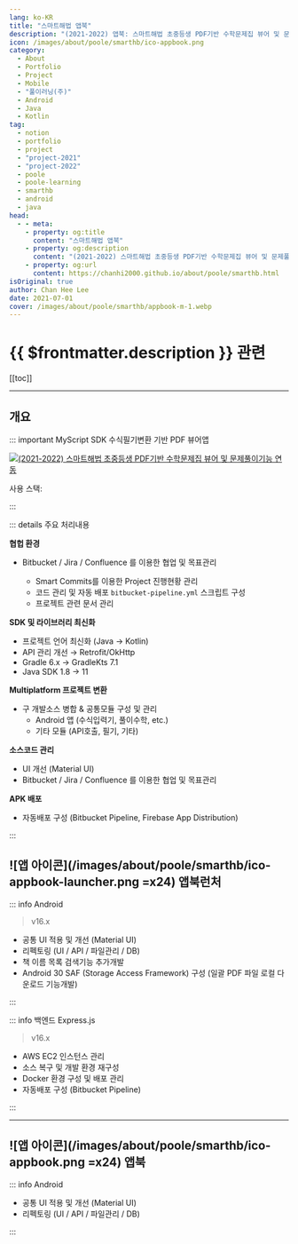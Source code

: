 ```yaml
---
lang: ko-KR
title: "스마트해법 앱북"
description: "(2021-2022) 앱북: 스마트해법 초중등생 PDF기반 수학문제집 뷰어 및 문제풀이기능 연동"
icon: /images/about/poole/smarthb/ico-appbook.png
category: 
  - About
  - Portfolio
  - Project
  - Mobile
  - "풀이러닝(주)"
  - Android
  - Java
  - Kotlin
tag:
  - notion
  - portfolio
  - project
  - "project-2021"
  - "project-2022"
  - poole
  - poole-learning
  - smarthb
  - android
  - java
head:
  - - meta:
    - property: og:title
      content: "스마트해법 앱북"
    - property: og:description
      content: "(2021-2022) 스마트해법 초중등생 PDF기반 수학문제집 뷰어 및 문제풀이기능 연동"
    - property: og:url
      content: https://chanhi2000.github.io/about/poole/smarthb.html
isOriginal: true
author: Chan Hee Lee
date: 2021-07-01
cover: /images/about/poole/smarthb/appbook-m-1.webp
---
```


# {{ $frontmatter.description }} 관련

[[toc]]

---

## 개요

::: important MyScript SDK 수식필기변환 기반 PDF 뷰어앱

[![(2021-2022) 스마트해법 초중등생 PDF기반 수학문제집 뷰어 및 문제풀이기능 연동](/images/about/poole/smarthb/appbook-m-1.webp)](http://editor-v1.poolemath.com)

사용 스택: <ShieldsGroup logos="openjdk,kotlin,intellijidea,gradle,android,androidstudio,git,firebase,bitbucket,jira,confluence,docker,nodedotjs,mysql,express,amazons3"/>

:::

::: details <VPIcon icon="fas fa-person-chalkboard"/> 주요 처리내용

**협헙 환경**

- <VPIcon icon="fa-brands fa-bitbucket"/>Bitbucket / <VPIcon icon="fa-brands fa-jira"/>Jira / <VPIcon icon="fa-brands fa-confluence"/>Confluence 를 이용한 협업 및 목표관리
  - <VPIcon icon="fa-brands fa-jira"/>Smart Commits를 이용한 Project 진행현황 관리
  - <VPIcon icon="fa-brands fa-bitbucket"/> 코드 관리 및 자동 배포 `bitbucket-pipeline.yml` 스크립트 구성
  - <VPIcon icon="fa-brands fa-confluence"/>프로젝트 관련 문서 관리

**SDK 및 라이브러리 최신화**

- 프로젝트 언어 최신화 (<VPIcon icon="fa-brands fa-java"/>Java → <VPIcon icon="iconfont icon-kotlin"/>Kotlin)
- API 관리 개선 → Retrofit/OkHttp
- <VPIcon icon="iconfont icon-gradle"/>Gradle 6.x → <VPIcon icon="iconfont icon-kotlin"/>GradleKts 7.1
- <VPIcon icon="fa-brands fa-java"/>Java SDK 1.8 → 11

**Multiplatform 프로젝트 변환**

- 구 개발소스 병합 & 공통모듈 구성 및 관리
  - Android 앱 (수식입력기, 풀이수학, etc.)
  - 기타 모듈 (API호출, 필기, 기타)

**소스코드 관리**

- UI 개선 (Material UI)
- <VPIcon icon="fa-brands fa-bitbucket"/>Bitbucket / <VPIcon icon="fa-brands fa-jira"/>Jira / <VPIcon icon="fa-brands fa-confluence"/>Confluence 를 이용한 협업 및 목표관리

**APK 배포**

- 자동배포 구성 (<VPIcon icon="fa-brands fa-bitbucket"/>Bitbucket Pipeline, <VPIcon icon="iconfont icon-firebase"/>Firebase App Distribution)

:::

## ![앱 아이콘](/images/about/poole/smarthb/ico-appbook-launcher.png =x24) 앱북런처

::: info <VPIcon icon="fa-brands fa-android"/> Android

<ImageGallery paths="
  /images/about/poole/smarthb/appbook-launcher-m-1.webp
"/>

> <VPIcon icon="fas fa-code-branch"/> v16.x

- 공통 UI 적용 및 개선 (Material UI)
- 리펙토링 (UI / API / 파일관리 / DB)
- 책 이름 목록 검색기능 추가개발
- Android 30 SAF (Storage Access Framework) 구성 (일괄 PDF 파일 로컬 다운로드 기능개발)

:::

::: info <VPIcon icon="iconfont icon-expressjs"/>백엔드 Express.js

<ImageGallery paths="
  /images/about/poole/smarthb/appbook-launcher-b-1.webp
  /images/about/poole/smarthb/appbook-launcher-b-2.webp
"/>

> <VPIcon icon="fas fa-code-branch"/> v16.x

- <VPIcon icon="fa-brands fa-aws"/>AWS EC2 인스턴스 관리
- 소스 복구 및 개발 환경 재구성
- <VPIcon icon="fa-brands fa-docker"/>Docker 환경 구성 및 배포 관리
- 자동배포 구성 (<VPIcon icon="fa-brands fa-bitbucket"/>Bitbucket Pipeline)

:::

---

## ![앱 아이콘](/images/about/poole/smarthb/ico-appbook.png =x24) 앱북

::: info <VPIcon icon="fa-brands fa-android"/>Android

<ImageGallery paths="
  /images/about/poole/smarthb/appbook-m-1.webp
  /images/about/poole/smarthb/appbook-m-2.webp
  /images/about/poole/smarthb/appbook-m-3.webp
  /images/about/poole/smarthb/appbook-m-4.webp
  /images/about/poole/smarthb/appbook-m-5.webp
"/>

- 공통 UI 적용 및 개선 (Material UI)
- 리펙토링 (UI / API / 파일관리 / DB)

:::

